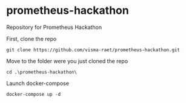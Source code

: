 # prometheus-hackathon
Repository for Prometheus Hackathon

First, clone the repo

`git clone https://github.com/visma-raet/prometheus-hackathon.git`

Move to the folder were you just cloned the repo

`cd .\prometheus-hackathon\`

Launch docker-compose

`docker-compose up -d`

